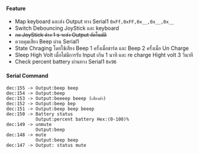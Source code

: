 #### Feature
 - Map keyboard และส่ง Output ทาง Serial1 `0xFf,0xFF,0x__,0x__,0x__`
 - Switch Debouncing JoyStick และ keyboard 
 - ~~กด JoyStick ด้าง 1 s จะส่ง Output อัตโนมัติ~~
 - ควบคุมเสียง Beep ผ่าน Serial1 
 - State Chraging โดยใช้เสียง Beep 1 ครั้งเมื่อชาร์ต และ Beep 2 ครั้งเมื่อ Un Charge
 - Sleep High Volt เมื่อไม่มีการรับ Input เกิน 1 นาที และ re charge Hight volt 3 วินาที
 - Check percent battery ผ่านทาง Serial1 `0x96`

#### Serial Command 
    dec:155	-> Output:beep beep
    dec:154	-> Output:beep
    dec:153 -> Output:beeeep beeep (เสียงต่ำ)
    dec:152 -> Output:beep bep
    dec:151 -> Output:beep beep beeep
    dec:150 -> Battery status 
               Output:percent battery Hex:(0-100)%
    dec:149 -> unmute
               Output:beep
    dec:148 -> mute
               Output:beep beep
    dec:147 -> Output: status mute
